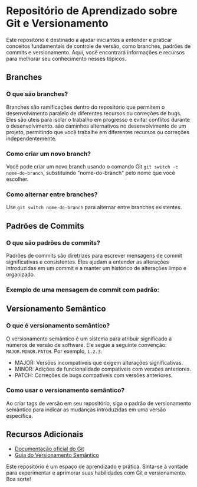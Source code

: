 # Repositório de Aprendizado sobre Git e Versionamento 

Este repositório é destinado a ajudar iniciantes a entender e praticar conceitos fundamentais de controle de versão, como branches, padrões de commits e versionamento. Aqui, você encontrará informações e recursos para melhorar seu conhecimento nesses tópicos.

## Branches

### O que são branches?

Branches são ramificações dentro do repositório que permitem o desenvolvimento paralelo de diferentes recursos ou correções de bugs. Eles são úteis para isolar o trabalho em progresso e evitar conflitos durante o desenvolvimento.
são caminhos alternativos no desenvolvimento de um projeto, permitindo que você trabalhe em diferentes recursos ou correções independentemente.

### Como criar um novo branch?

Você pode criar um novo branch usando o comando Git `git switch -c nome-do-branch`, substituindo "nome-do-branch" pelo nome que você escolher.

### Como alternar entre branches?

Use `git switch nome-do-branch` para alternar entre branches existentes.

## Padrões de Commits

### O que são padrões de commits? 

Padrões de commits são diretrizes para escrever mensagens de commit significativas e consistentes. Eles ajudam a entender as alterações introduzidas em um commit e a manter um histórico de alterações limpo e organizado.

### Exemplo de uma mensagem de commit com padrão:


## Versionamento Semântico

### O que é versionamento semântico?

O versionamento semântico é um sistema para atribuir significado a números de versão de software. Ele segue a seguinte convenção: `MAJOR.MINOR.PATCH`. Por exemplo, `1.2.3`.

- MAJOR: Versões incompatíveis que exigem alterações significativas.
- MINOR: Adições de funcionalidade compatíveis com versões anteriores.
- PATCH: Correções de bugs compatíveis com versões anteriores.

### Como usar o versionamento semântico?

Ao criar tags de versão em seu repositório, siga o padrão de versionamento semântico para indicar as mudanças introduzidas em uma versão específica.

## Recursos Adicionais

- [Documentação oficial do Git](https://git-scm.com/doc)
- [Guia do Versionamento Semântico](https://semver.org/)

Este repositório é um espaço de aprendizado e prática. Sinta-se à vontade para experimentar e aprimorar suas habilidades com Git e versionamento. Boa sorte!
